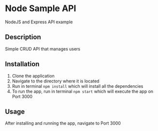 # Node Sample API
NodeJS and Express API example

## Description
Simple CRUD API that manages users

## Installation
1. Clone the application
2. Navigate to the directory where it is located
3. Run in terminal `npm install` which will install all the dependencies
4. To run the app, run in terminal `npm start` which will execute the app on Port 3000

## Usage
After installing and running the app, navigate to Port 3000
